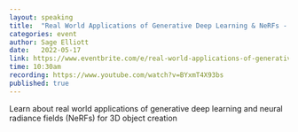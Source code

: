 ```yaml
---
layout: speaking
title:  "Real World Applications of Generative Deep Learning & NeRFs - Live Podcast"
categories: event
author: Sage Elliott
date:   2022-05-17
link: https://www.eventbrite.com/e/real-world-applications-of-generative-deep-learning-nerfs-tickets-330914693757?aff=sage
time: 10:30am
recording: https://www.youtube.com/watch?v=BYxmT4X93bs
published: true
---
```


Learn about real world applications of generative deep learning and neural radiance fields (NeRFs) for 3D object creation
